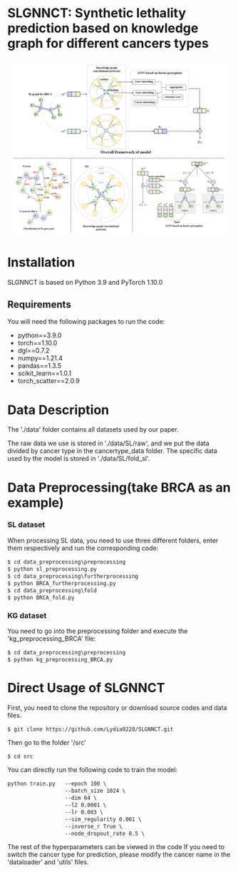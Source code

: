# SLGNNCT: Synthetic lethality prediction based on knowledge graph for different cancers types
![image](https://github.com/Lydia0228/SLGNNCT/blob/master/figures/framework.png)

# Installation
SLGNNCT is based on Python 3.9 and PyTorch 1.10.0
## Requirements
You will need the following packages to run the code:
* python==3.9.0
* torch==1.10.0
* dgl==0.7.2
* numpy==1.21.4
* pandas==1.3.5
* scikit_learn==1.0.1
* torch_scatter==2.0.9
# Data Description
The './data' folder contains all datasets used by our paper.

The raw data we use is stored in './data/SL/raw', and we put the data divided by cancer type in the cancertype_data folder.
The specific data used by the model is stored in './data/SL/fold_sl'.
# Data Preprocessing(take BRCA as an example)
### SL dataset
When processing SL data, you need to use three different folders, enter them respectively and run the corresponding code:

    $ cd data_preprocessing\preprocessing
    $ python sl_preprocessing.py
    $ cd data_preprocessing\furtherprocessing
    $ python BRCA_furtherprocessing.py
    $ cd data_preprocessing\fold
    $ python BRCA_fold.py
### KG dataset
You need to go into the preprocessing folder and execute the 'kg_preprocessing_BRCA' file:

    $ cd data_preprocessing\preprocessing
    $ python kg_preprocessing_BRCA.py
# Direct Usage of SLGNNCT
First, you need to clone the repository or download source codes and data files. 

    $ git clone https://github.com/Lydia0228/SLGNNCT.git

Then go to the folder '/src'

    $ cd src

You can directly run the following code to train the model:
  
    python train.py   --epoch 100 \
                      --batch_size 1024 \
                      --dim 64 \
                      --l2 0.0001 \
                      --lr 0.003 \
                      --sim_regularity 0.001 \
                      --inverse_r True \
                      --node_dropout_rate 0.5 \
                              
The rest of the hyperparameters can be viewed in the code
If you need to switch the cancer type for prediction, please modify the cancer name in the 'dataloader' and 'utils' files.